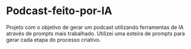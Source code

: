 # Podcast-feito-por-IA
Projeto com o objetivo de gerar um podcast utilizando ferramentas de IA através de prompts mais trabalhado.  Utilizei uma esteira de prompts para gerar cada etapa do processo criativo.
